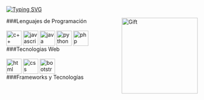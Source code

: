 [![Typing SVG](https://readme-typing-svg.demolab.com?font=Sofadi+One&weight=500&pause=1000&width=435&lines=Bienvenido+a+mi+perfil+de+GitHub)](https://git.io/typing-svg)

<img src="https://i.gifer.com/AjA6.gif" alt="Gift" align="right" width="200">

<div>
###Lenguajes de Programación
<div style="display: inline_block">
<br>
<img src="https://acortar.link/PP8I3m" alt="c++" align="center" height="40" width="40">
<img src="https://acortar.link/7GrfDb" alt="javascript" align="center" height="40" width="40">
<img src="https://acortar.link/Q8MJ7R" alt="java" align="center" height="40" width="40">
<img src="https://acortar.link/hqEBrr" alt="python" align="center" height="40" width="40">
<img src="https://acortar.link/v3kcL4" alt="php" align="center" height="40" width="40">
<br>
</div>
###Tecnologias Web
<div style="display: inline_block">
<br>
<img src="https://acortar.link/v9zBVl" alt="html" align="center" height="40" width="40">
<img src="https://acortar.link/cubb3Z" alt="css" align="center" height="40" width="40">
<img src="https://acortar.link/6JEdfM" alt="bootstrap" align="center" height="40" width="40">
<br>
</div>
###Frameworks y Tecnologías
</div>
